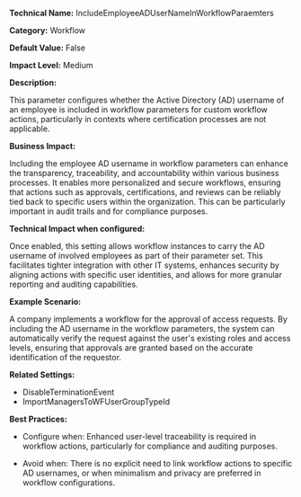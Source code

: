 **Technical Name:** IncludeEmployeeADUserNameInWorkflowParaemters

**Category:** Workflow

**Default Value:** False

**Impact Level:** Medium

**Description:**

This parameter configures whether the Active Directory (AD) username of an employee is included in workflow parameters for custom workflow actions, particularly in contexts where certification processes are not applicable.

**Business Impact:**

Including the employee AD username in workflow parameters can enhance the transparency, traceability, and accountability within various business processes. It enables more personalized and secure workflows, ensuring that actions such as approvals, certifications, and reviews can be reliably tied back to specific users within the organization. This can be particularly important in audit trails and for compliance purposes.

**Technical Impact when configured:**

Once enabled, this setting allows workflow instances to carry the AD username of involved employees as part of their parameter set. This facilitates tighter integration with other IT systems, enhances security by aligning actions with specific user identities, and allows for more granular reporting and auditing capabilities.

**Example Scenario:**

A company implements a workflow for the approval of access requests. By including the AD username in the workflow parameters, the system can automatically verify the request against the user's existing roles and access levels, ensuring that approvals are granted based on the accurate identification of the requestor.

**Related Settings:** 

- DisableTerminationEvent
- ImportManagersToWFUserGroupTypeId

**Best Practices:** 

- Configure when: Enhanced user-level traceability is required in workflow actions, particularly for compliance and auditing purposes.
  
- Avoid when: There is no explicit need to link workflow actions to specific AD usernames, or when minimalism and privacy are preferred in workflow configurations.